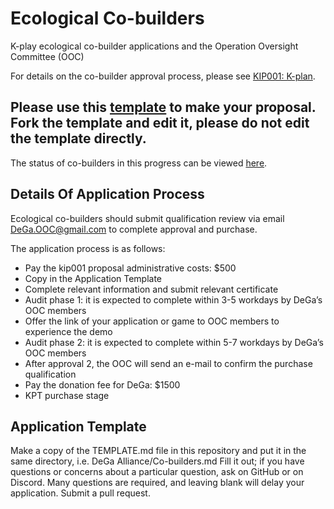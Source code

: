 # Ecological Co-builders
K-play ecological co-builder applications and the Operation Oversight Committee (OOC)

For details on the co-builder approval process, please see [KIP001: K-plan](https://github.com/kplaydefi/KIP/blob/main/001%20K-plan.md).

## Please use this [template](https://github.com/DeGa-Alliance/Co-builders/blob/main/Template.md) to make your proposal. Fork the template and edit it, please do not edit the template directly.
The status of co-builders in this progress can be viewed [here](https://docs.google.com/spreadsheets/d/1d2ZKbnwiMyOX3VvVrRIKcEOMvNKRbUtdO1PdUc1ybpA/edit#gid=721162172).
## Details Of Application Process
Ecological co-builders should submit qualification review via email DeGa.OOC@gmail.com to complete approval and purchase.

The application process is as follows:

 - Pay the kip001 proposal administrative costs: $500
 - Copy in the Application Template 
 - Complete relevant information and submit relevant certificate
 - Audit phase 1: it is expected to complete within 3-5 workdays by DeGa’s OOC members
 - Offer the link of your application or game to OOC members to experience the demo
 - Audit phase 2: it is expected to complete within 5-7 workdays by DeGa’s OOC members
 - After approval 2, the OOC will send an e-mail to confirm the purchase qualification
 - Pay the donation fee for DeGa: $1500
 - KPT purchase stage

## Application Template
Make a copy of the TEMPLATE.md file in this repository and put it in the same directory, i.e. DeGa Alliance/Co-builders.md Fill it out; if you have questions or concerns about a particular question, ask on GitHub or on Discord. Many questions are required, and leaving blank will delay your application. Submit a pull request.

